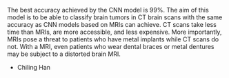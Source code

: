 The best accuracy achieved by the CNN model is 99%. The aim of this model is to be able to classify brain tumors in CT brain scans with the same accuracy as CNN models based on MRIs can achieve. CT scans take less time than MRIs, are more accessible, and less expensive. More importantly, MRIs pose a threat to patients who have metal implants while CT scans do not. With a MRI, even patients who wear dental braces or metal dentures may be subject to a distorted brain MRI.

- Chiling Han
